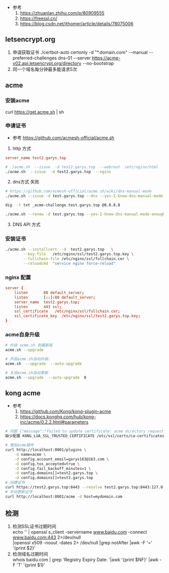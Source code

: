 
- 参考
    1. https://zhuanlan.zhihu.com/p/80909555
    2. https://freessl.cn/
    3. https://blog.csdn.net/ithomer/article/details/78075006


## letsencrypt.org
1. 申请获取证书
./certbot-auto certonly -d "*.domain.com" --manual --preferred-challenges dns-01 --server https://acme-v02.api.letsencrypt.org/directory --no-bootstrap
2. 同一个域名每分钟最多能请求5次
## acme
### 安装acme
curl  https://get.acme.sh | sh

### 申请证书
- 参考 https://github.com/acmesh-official/acme.sh
1. http 方式
```conf
server_name test2.garys.top
```
```bash
# ./acme.sh  --issue  -d test2.garys.top  --webroot  /etc/nginx/html
./acme.sh  --issue  -d test2.garys.top  --nginx
```
2. dns方式 失败
```bash
# https://github.com/acmesh-official/acme.sh/wiki/dns-manual-mode
./acme.sh --issue -d test.garys.top --dns --yes-I-know-dns-manual-mode-enough-go-ahead-please

dig  -t txt _acme-challenge.test.garys.top @8.8.8.8

./acme.sh --renew -d test.garys.top --yes-I-know-dns-manual-mode-enough-go-ahead-please
```

3. DNS API 方式

### 安装证书
```bash
./acme.sh --installcert  -d  test2.garys.top   \
        --key-file   /etc/nginx/ssl/test2.garys.top.key \
        --fullchain-file /etc/nginx/ssl/fullchain.cer \
        --reloadcmd  "service nginx force-reload"
```

### nginx 配置
```conf
server {
    listen       80 default_server;
    listen       [::]:80 default_server;
    server_name  test2.garys.top;
    listen       443 ssl;
    ssl_certificate   /etc/nginx/ssl/fullchain.cer;
    ssl_certificate_key  /etc/nginx/ssl/test2.garys.top.key;
}
```

### acme自身升级
```bash
# 升级 acme.sh 到最新版
acme.sh --upgrade

# 开启acme.sh自动升级:
acme.sh  --upgrade  --auto-upgrade

# 关闭acme.sh自动更新
acme.sh --upgrade  --auto-upgrade  0
```

## kong acme
- 参考
    1. https://github.com/Kong/kong-plugin-acme
    2. https://docs.konghq.com/hub/kong-inc/acme/0.2.2.html#parameters

```bash
# 问题 {"message":"failed to update certificate: acme directory request failed: 20: unable to get local issuer certificate"}
缺少配置 KONG_LUA_SSL_TRUSTED_CERTIFICATE /etc/ssl/certs/ca-certificates.crt 或者 /etc/ssl/certs/ca-bundle.crt 
```
```bash
# 增加acme插件
curl http://localhost:8001/plugins \
    -d name=acme \
    -d config.account_email=garys163@163.com \
    -d config.tos_accepted=true \
    -d config.fail_backoff_minutes=1 \
    -d config.domains[]=test2.garys.top \
    -d config.domains[]=test3.garys.top
# 创建证书
curl https://test2.garys.top:8443 --resolve test2.garys.top:8443:127.0.0.1 -vk
# 手动更新证书
curl http://localhost:8001/acme -d host=mydomain.com
```

## 检测
1. 检测SSL证书过期时间  
echo '' | openssl s_client -servername www.baidu.com -connect www.baidu.com:443 2>/dev/null \
       |openssl x509 -noout -dates 2> /dev/null |grep notAfter |awk -F '=' '{print $2}'
2. 检测域名过期时间  
whois baidu.com | grep 'Registry Expiry Date: '|awk '{print $NF}' |awk -F 'T' '{print $1}'